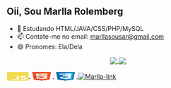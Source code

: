 ## Oii, Sou Marlla Rolemberg 

- 🌱 Estudando HTML/JAVA/CSS/PHP/MySQL
- 📫 Contate-me no email: marllasousar@gmail.com
- 😄 Pronomes: Ela/Dela

<div align="center">
  <a href="https://github.com/Mxrlla">
  <img height="150em" align="center" src="https://github-readme-stats.vercel.app/api?username=mxrlla&show_icons=true&theme=dracula&include_all_commits=true&count_private=true"/>
  <img height="130em" align="center" src="https://github-readme-stats.vercel.app/api/top-langs/?username=mxrlla&layout=compact&langs_count=7&theme=dracula"/>
</div

<div style="display: iniline-block"><br>
  <img align="center" alt="Marlla-Js" height="20" width="50" src="https://raw.githubusercontent.com/devicons/devicon/master/icons/javascript/javascript-plain.svg">
  <img align="center" alt="Marlla-HTML" height="20" width="50" src="https://raw.githubusercontent.com/devicons/devicon/master/icons/html5/html5-original.svg">
  <img align="center" alt="Marlla-CSS" height="20" width="50" src="https://raw.githubusercontent.com/devicons/devicon/master/icons/css3/css3-original.svg">
    <a href="https://www.linkedin.com/in/marlla-rolemberg/" target="_blank"> <img align="center" alt="Marlla-link" height="30" width="50" scr="https://raw.githubusercontent.com/devicons/devicon/master/icons/linkedin/linkedin-original.svg"></a>
   </div>
     <div>
       <img url>
  </div>
    
  
    
